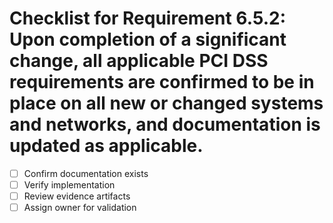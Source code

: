 # Checklist for Requirement 6.5.2: Upon completion of a significant change, all applicable PCI DSS requirements are confirmed to be in place on all new or changed systems and networks, and documentation is updated as applicable.

- [ ] Confirm documentation exists
- [ ] Verify implementation
- [ ] Review evidence artifacts
- [ ] Assign owner for validation
